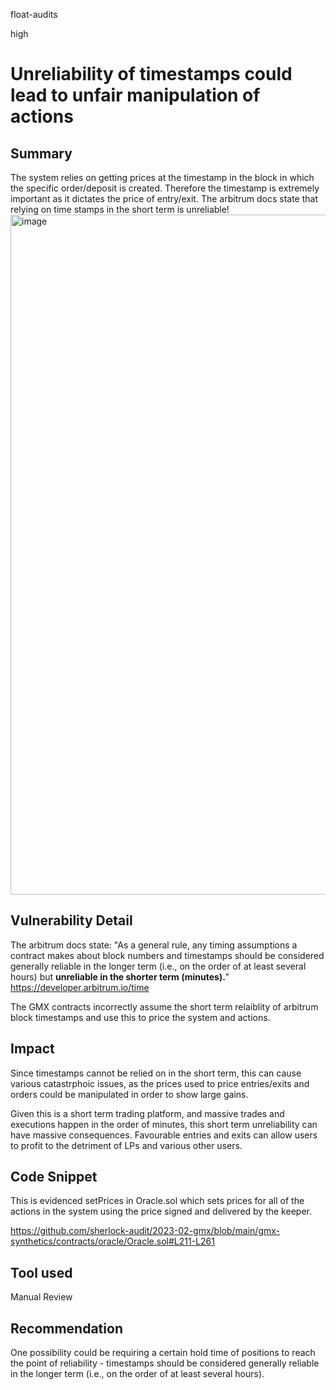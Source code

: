float-audits

high

# Unreliability of timestamps could lead to unfair manipulation of actions

## Summary
The system relies on getting prices at the timestamp in the block in which the specific order/deposit is created. Therefore the timestamp is extremely important as it dictates the price of entry/exit. The arbitrum docs state that relying on time stamps in the short term is unreliable!
<img width="1088" alt="image" src="https://user-images.githubusercontent.com/81686281/227556408-00abfcaf-ff61-4a8c-b313-34c7ddec5119.png">

## Vulnerability Detail
The arbitrum docs state:
"As a general rule, any timing assumptions a contract makes about block numbers and timestamps should be considered generally reliable in the longer term (i.e., on the order of at least several hours) but **unreliable in the shorter term (minutes).**"
https://developer.arbitrum.io/time

The GMX contracts incorrectly assume the short term relaiblity of arbitrum block timestamps and use this to price the system and actions. 


## Impact
Since timestamps cannot be relied on in the short term, this can cause various catastrphoic issues, as the prices used to price entries/exits and orders could be manipulated in order to show large gains. 

Given this is a short term trading platform, and massive trades and executions happen in the order of minutes, this short term unreliability can have massive consequences. Favourable entries and exits can allow users to profit to the detriment of LPs and various other users.


## Code Snippet
This is evidenced setPrices in Oracle.sol which sets prices for all of the actions in the system using the price signed and delivered by the keeper.

https://github.com/sherlock-audit/2023-02-gmx/blob/main/gmx-synthetics/contracts/oracle/Oracle.sol#L211-L261

## Tool used

Manual Review

## Recommendation
One possibility could be requiring a certain hold time of positions to reach the point of reliability - timestamps should be considered generally reliable in the longer term (i.e., on the order of at least several hours). 
